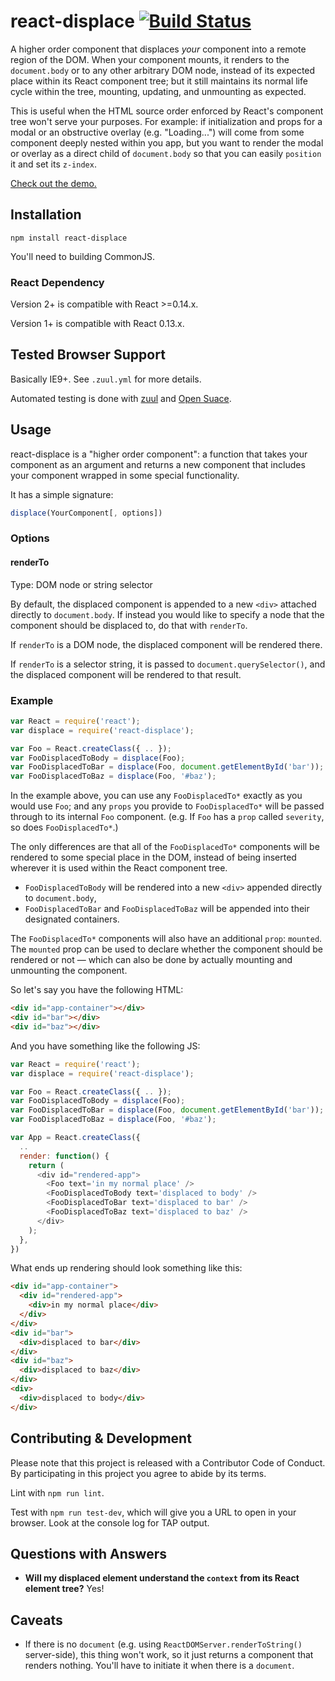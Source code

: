 # react-displace [![Build Status](https://travis-ci.org/davidtheclark/react-displace.svg?branch=zuul-testing)](https://travis-ci.org/davidtheclark/react-displace)

A higher order component that displaces *your* component into a remote region of the DOM. When your component mounts, it renders to the `document.body` or to any other arbitrary DOM node, instead of its expected place within its React component tree; but it still maintains its normal life cycle within the tree, mounting, updating, and unmounting as expected.

This is useful when the HTML source order enforced by React's component tree won't serve your purposes. For example: if initialization and props for a modal or an obstructive overlay (e.g. "Loading...") will come from some component deeply nested within you app, but you want to render the modal or overlay as a direct child of `document.body` so that you can easily `position` it and set its `z-index`.

[Check out the demo.](http://davidtheclark.github.io/react-displace/demo/)

## Installation

```
npm install react-displace
```

You'll need to building CommonJS.

### React Dependency

Version 2+ is compatible with React >=0.14.x.

Version 1+ is compatible with React 0.13.x.

## Tested Browser Support

Basically IE9+. See `.zuul.yml` for more details.

Automated testing is done with [zuul](https://github.com/defunctzombie/zuul) and [Open Suace](https://saucelabs.com/opensauce/).

## Usage

react-displace is a "higher order component": a function that takes your component as an argument and returns a new component that includes your component wrapped in some special functionality.

It has a simple signature:

```js
displace(YourComponent[, options])
```

### Options

#### renderTo

Type: DOM node or string selector

By default, the displaced component is appended to a new `<div>` attached directly to `document.body`. If instead you would like to specify a node that the component should be displaced to, do that with `renderTo`.

If `renderTo` is a DOM node, the displaced component will be rendered there.

If `renderTo` is a selector string, it is passed to `document.querySelector()`, and the displaced component will be rendered to that result.

### Example

```js
var React = require('react');
var displace = require('react-displace');

var Foo = React.createClass({ .. });
var FooDisplacedToBody = displace(Foo);
var FooDisplacedToBar = displace(Foo, document.getElementById('bar'));
var FooDisplacedToBaz = displace(Foo, '#baz');
```

In the example above, you can use any `FooDisplacedTo*` exactly as you would use `Foo`; and any `props` you provide to `FooDisplacedTo*` will be passed through to its internal `Foo` component. (e.g. If `Foo` has a `prop` called `severity`, so does `FooDisplacedTo*`.)

The only differences are that all of the `FooDisplacedTo*` components will be rendered to some special place in the DOM, instead of being inserted wherever it is used within the React component tree.
- `FooDisplacedToBody` will be rendered into a new `<div>` appended directly to `document.body`,
- `FooDisplacedToBar` and `FooDisplacedToBaz` will be appended into their designated containers.

The `FooDisplacedTo*` components will also have an additional `prop`: `mounted`. The `mounted` prop can be used to declare whether the component should be rendered or not — which can also be done by actually mounting and unmounting the component.

So let's say you have the following HTML:

```html
<div id="app-container"></div>
<div id="bar"></div>
<div id="baz"></div>
```

And you have something like the following JS:

```js
var React = require('react');
var displace = require('react-displace');

var Foo = React.createClass({ .. });
var FooDisplacedToBody = displace(Foo);
var FooDisplacedToBar = displace(Foo, document.getElementById('bar'));
var FooDisplacedToBaz = displace(Foo, '#baz');

var App = React.createClass({
  ..
  render: function() {
    return (
      <div id="rendered-app">
        <Foo text='in my normal place' />
        <FooDisplacedToBody text='displaced to body' />
        <FooDisplacedToBar text='displaced to bar' />
        <FooDisplacedToBaz text='displaced to baz' />
      </div>
    );
  },
})
```

What ends up rendering should look something like this:

```html
<div id="app-container">
  <div id="rendered-app">
    <div>in my normal place</div>
  </div>
</div>
<div id="bar">
  <div>displaced to bar</div>
</div>
<div id="baz">
  <div>displaced to baz</div>
</div>
<div>
  <div>displaced to body</div>
</div>
```

## Contributing & Development

Please note that this project is released with a Contributor Code of Conduct. By participating in this project you agree to abide by its terms.

Lint with `npm run lint`.

Test with `npm run test-dev`, which will give you a URL to open in your browser. Look at the console log for TAP output.

## Questions with Answers

- **Will my displaced element understand the `context` from its React element tree?** Yes!

## Caveats

- If there is no `document` (e.g. using `ReactDOMServer.renderToString()` server-side), this thing won't work,
  so it just returns a component that renders nothing. You'll have to initiate it when there is a `document`.

